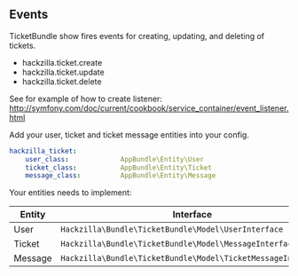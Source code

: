 ## Events

TicketBundle show fires events for creating, updating, and deleting of tickets.

* hackzilla.ticket.create
* hackzilla.ticket.update
* hackzilla.ticket.delete

See for example of how to create listener: http://symfony.com/doc/current/cookbook/service_container/event_listener.html


Add your user, ticket and ticket message entities into your config.

```yaml
hackzilla_ticket:
    user_class:             AppBundle\Entity\User
    ticket_class:           AppBundle\Entity\Ticket
    message_class:          AppBundle\Entity\Message
```

Your entities  needs to implement:

| Entity | Interface |
|--------|-------|
| User | ```Hackzilla\Bundle\TicketBundle\Model\UserInterface``` |
| Ticket | ```Hackzilla\Bundle\TicketBundle\Model\MessageInterface``` |
| Message | ```Hackzilla\Bundle\TicketBundle\Model\TicketMessageInterface``` |
